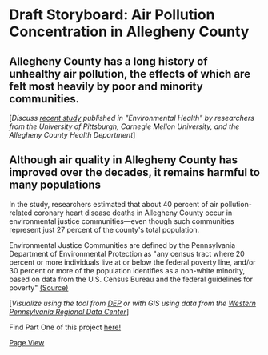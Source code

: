 # Draft Storyboard: Air Pollution Concentration in Allegheny County
## Allegheny County has a long history of unhealthy air pollution, the effects of which are felt most heavily by poor and minority communities.
[*Discuss [recent study](https://www.ehn.org/environmental-injustice-pittsburgh-air-pollution-2646169635/particle-1) published in "Environmental Health" by researchers from the University of Pittsburgh, Carnegie Mellon University, and the Allegheny County Health Department*] 

## Although air quality in Allegheny County has improved over the decades, it remains harmful to many populations
<div class="flourish-embed flourish-chart" data-src="visualisation/7917603"><script src="https://public.flourish.studio/resources/embed.js"></script></div>

In the study, researchers estimated that about 40 percent of air pollution-related coronary heart disease deaths in Allegheny County occur in environmental justice communities—even though such communities represent just 27 percent of the county's total population.

Environmental Justice Communities are defined by the Pennsylvania Department of Environmental Protection as "any census tract where 20 percent or more individuals live at or below the federal poverty line, and/or 30 percent or more of the population identifies as a non-white minority, based on data from the U.S. Census Bureau and the federal guidelines for poverty" [(Source)](https://www.dep.pa.gov/PublicParticipation/OfficeofEnvironmentalJustice/Pages/PA-Environmental-Justice-Areas.aspx)

[*Visualize using the tool from [DEP](whttps://padep-1.maps.arcgis.com/apps/webappviewer/index.html?id=f31a188de122467691cae93c3339469c) or with GIS using data from the [Western Pennsylvania Regional Data Center](https://data.wprdc.org/dataset/environmental-justice-census-tracts)*]

Find Part One of this project [here!](https://aej6qm.github.io/Telling-Stories-with-Data/final_project_part_1_AnneJensen.html)

[Page View](https://aej6qm.github.io/Telling-Stories-with-Data/final_project_part_2_AnneJensen.md)
